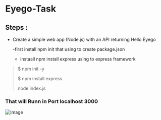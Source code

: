 # Eyego-Task

## Steps :
- Create a simple web app (Node.js) with an API returning Hello Eyego
  
   -first install npm init that using to create package.json
   - instaall npm install express using to express framework
     
> $ npm init -y
>
> $ npm install express
>
> node index.js

### That will Runn in Port localhost 3000

![image](https://github.com/user-attachments/assets/d8574b86-b1e4-4b68-93d8-57cffe14e04a)
